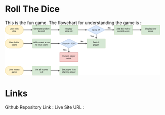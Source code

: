 # Roll The Dice
This is the fun game. The flowchart for understanding the game is :
![FlowChart for the Roll Dice Game](./images/pig-game-flowchart.png)

# Links
Github Repository Link : 
Live Site URL : 